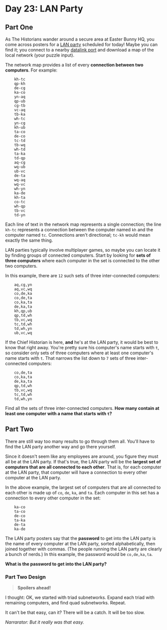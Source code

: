 # Day 23: LAN Party

## Part One

As The Historians wander around a secure area at Easter Bunny HQ, you
come across posters for a
[LAN party](https://en.wikipedia.org/wiki/LAN_party) scheduled for today!
Maybe you can find it; you connect to a nearby
[datalink port](https://adventofcode.com/2016/day/9)
and download a map of the local network (your puzzle input).

The network map provides a list of every **connection between two
computers**. For example:

```
    kh-tc
    qp-kh
    de-cg
    ka-co
    yn-aq
    qp-ub
    cg-tb
    vc-aq
    tb-ka
    wh-tc
    yn-cg
    kh-ub
    ta-co
    de-co
    tc-td
    tb-wq
    wh-td
    ta-ka
    td-qp
    aq-cg
    wq-ub
    ub-vc
    de-ta
    wq-aq
    wq-vc
    wh-yn
    ka-de
    kh-ta
    co-tc
    wh-qp
    tb-vc
    td-yn
```

Each line of text in the network map represents a single connection; the
line `kh-tc` represents a connection between the computer named `kh` and
the computer named `tc`. Connections aren't directional; `tc-kh` would
mean exactly the same thing.

LAN parties typically involve multiplayer games, so maybe you can locate
it by finding groups of connected computers. Start by looking for **sets
of three computers** where each computer in the set is connected to the
other two computers.

In this example, there are `12` such sets of three inter-connected
computers:

```
    aq,cg,yn
    aq,vc,wq
    co,de,ka
    co,de,ta
    co,ka,ta
    de,ka,ta
    kh,qp,ub
    qp,td,wh
    tb,vc,wq
    tc,td,wh
    td,wh,yn
    ub,vc,wq
```

If the Chief Historian is here, **and** he's at the LAN party, it would be
best to know that right away. You're pretty sure his computer's name
starts with `t`, so consider only sets of three computers where at least
one computer's name starts with `t`. That narrows the list down to `7`
sets of three inter-connected computers:

```
    co,de,ta
    co,ka,ta
    de,ka,ta
    qp,td,wh
    tb,vc,wq
    tc,td,wh
    td,wh,yn
```

Find all the sets of three inter-connected computers. **How many contain
at least one computer with a name that starts with `t`?**

## Part Two

There are still way too many results to go through them all. You'll have
to find the LAN party another way and go there yourself.

Since it doesn't seem like any employees are around, you figure they
must all be at the LAN party. If that's true, the LAN party will be the
**largest set of computers that are all connected to each other**. That
is, for each computer at the LAN party, that computer will have a
connection to every other computer at the LAN party.

In the above example, the largest set of computers that are all
connected to each other is made up of `co`, `de`, `ka`, and `ta`. Each
computer in this set has a connection to every other computer in the
set:

```
    ka-co
    ta-co
    de-co
    ta-ka
    de-ta
    ka-de
```

The LAN party posters say that the **password** to get into the LAN party
is the name of every computer at the LAN party, sorted alphabetically,
then joined together with commas. (The people running the LAN party are
clearly a bunch of nerds.) In this example, the password would be
`co,de,ka,ta`.

**What is the password to get into the LAN party?**

### Part Two Design

> **Spoilers ahead!**

I thought: OK, we started with triad subnetworks. Expand each triad with
remaining computers, and find quad subnetworks. Repeat.

It can't be that easy, can it? There will be a catch. It will be too slow.

_Narrarator: But it really was that easy._
